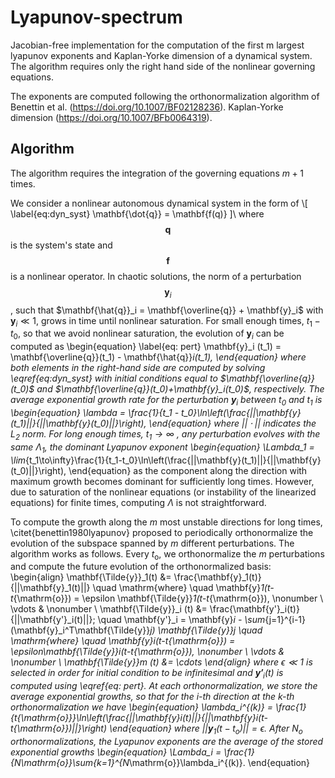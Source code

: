 # Lyapunov-spectrum

Jacobian-free implementation for the computation of the first m largest lyapunov exponents and Kaplan-Yorke dimension of a dynamical system. 
The algorithm requires only the right hand side of the nonlinear governing equations.

The exponents are computed following the orthonormalization algorithm of Benettin et al. (https://doi.org/10.1007/BF02128236). Kaplan-Yorke dimension (https://doi.org/10.1007/BFb0064319).

## Algorithm

The algorithm requires the integration of the governing equations $m+1$ times.

We consider a nonlinear autonomous dynamical system in the form of 
\\[
\label{eq:dyn_syst}
    \mathbf{\dot{q}} = \mathbf{f(q)}
]\\
where $$\mathbf{q}$$ is the system's state and $$\mathbf{f}$$ is a nonlinear operator. In chaotic solutions, the norm of a perturbation $$\mathbf{y}_i$$, such that $\mathbf{\hat{q}}_i = \mathbf{\overline{q}} + \mathbf{y}_i$ with $\mathbf{y}_i \ll 1$, grows in time until nonlinear saturation. For small enough times, $t_1 - t_0$, so that we avoid nonlinear saturation, the evolution of  $\mathbf{y}_i$ can be computed as
\begin{equation}
\label{eq: pert}
    \mathbf{y}_i (t_1) = \mathbf{\overline{q}}(t_1) - \mathbf{\hat{q}}_i(t_1),
\end{equation}
where both elements in the right-hand side are computed by solving \eqref{eq:dyn_syst} with initial conditions equal to $\mathbf{\overline{q}}(t_0)$ and $\mathbf{\overline{q}}(t_0)+\mathbf{y}_i(t_0)$, respectively. The average exponential growth rate for the perturbation $\mathbf{y}_i$ between $t_0$ and $t_1$ is
\begin{equation}
    \lambda = \frac{1}{t_1 - t_0}\ln\left(\frac{||\mathbf{y}(t_1)||}{||\mathbf{y}(t_0)||}\right),
\end{equation}
where $||\cdot||$ indicates the $L_2$ norm.
For long enough times, $t_1 \to \infty$ , any perturbation evolves with the same $\Lambda_1$, the dominant Lyapunov exponent 
\begin{equation}
    \Lambda_1 = \lim_{t_1\to\infty}\frac{1}{t_1-t_0}\ln\left(\frac{||\mathbf{y}(t_1)||}{||\mathbf{y}(t_0)||}\right),
\end{equation}
as the component along the direction with maximum growth becomes dominant for sufficiently long times. However, due to saturation of the nonlinear equations (or instability of the linearized equations) for finite times, computing $\Lambda$ is not straightforward.

To compute the growth along the $m$ most unstable directions for long times, \citet{benettin1980lyapunov} proposed to periodically orthonormalize the evolution of the subspace spanned by $m$ different perturbations. The algorithm works as follows. Every $t_{\mathrm{o}}$, we orthonormalize the $m$ perturbations and compute the future evolution of the orthonormalized basis:
\begin{align}
    \mathbf{\Tilde{y}}_1(t) &= \frac{\mathbf{y}_1(t)}{||\mathbf{y}_1(t)||} \quad \mathrm{where} \quad \mathbf{y}_1(t-t_{\mathrm{o}}) = \epsilon \mathbf{\Tilde{y}}_1(t-t_{\mathrm{o}}), \nonumber \\ 
    \vdots &  \nonumber \\
    \mathbf{\Tilde{y}}_i (t) &= \frac{\mathbf{y'}_i(t)}{||\mathbf{y'}_i(t)||}; \quad \mathbf{y'}_i = \mathbf{y}_i - \sum_{j=1}^{i-1} (\mathbf{y}_i^T\mathbf{\Tilde{y}}_j) \mathbf{\Tilde{y}}_j \quad \mathrm{where} \quad \mathbf{y}_i(t-t_{\mathrm{o}}) = \epsilon\mathbf{\Tilde{y}}_i(t-t_{\mathrm{o}}), \nonumber \\
    \vdots &  \nonumber \\
    \mathbf{\Tilde{y}}_m (t) &= \cdots 
\end{align}
where $\epsilon \ll 1$ is selected in order for initial condition to be infinitesimal and $\mathbf{y'}_i(t)$ is computed using \eqref{eq: pert}.
At each orthonormalization, we store the average exponential growths, so that for the $i$-th direction at the $k$-th orthonormalization we have 
\begin{equation}
    \lambda_i^{(k)} = \frac{1}{t_{\mathrm{o}}}\ln\left(\frac{||\mathbf{y}_i(t)||}{||\mathbf{y}_i(t-t_{\mathrm{o}})||}\right)
\end{equation}
where $||\mathbf{y}_1(t-t_{\mathrm{o}})||=\epsilon$. After $N_\mathrm{o}$ orthonormalizations, the Lyapunov exponents are the average of the stored exponential growths
\begin{equation}
    \Lambda_i = \frac{1}{N_\mathrm{o}}\sum_{k=1}^{N_\mathrm{o}}\lambda_i^{(k)}.
\end{equation}


